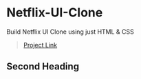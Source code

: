 # Netflix-UI-Clone
 Build Netflix UI Clone using just HTML &amp; CSS
><a href="https://danu-siddiqui.github.io/Netflix-UI-Clone/">Project Link</a>

## Second Heading
